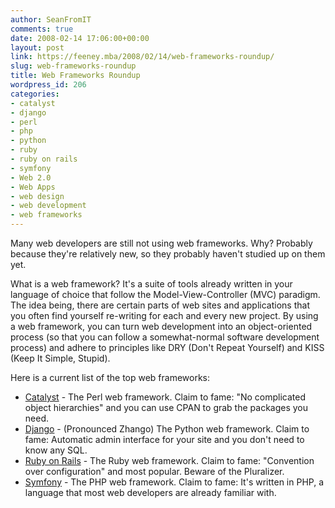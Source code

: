```yaml
---
author: SeanFromIT
comments: true
date: 2008-02-14 17:06:00+00:00
layout: post
link: https://feeney.mba/2008/02/14/web-frameworks-roundup/
slug: web-frameworks-roundup
title: Web Frameworks Roundup
wordpress_id: 206
categories:
- catalyst
- django
- perl
- php
- python
- ruby
- ruby on rails
- symfony
- Web 2.0
- Web Apps
- web design
- web development
- web frameworks
---
```


Many web developers are still not using web frameworks. Why? Probably because they're relatively new, so they probably haven't studied up on them yet.   
  
What is a web framework? It's a suite of tools already written in your language of choice that follow the Model-View-Controller (MVC) paradigm. The idea being, there are certain parts of web sites and applications that you often find yourself re-writing for each and every new project. By using a web framework, you can turn web development into an object-oriented process (so that you can follow a somewhat-normal software development process) and adhere to principles like DRY (Don't Repeat Yourself) and KISS (Keep It Simple, Stupid).  
  
Here is a current list of the top web frameworks:  
  


  * [Catalyst](http://catalyst.perl.org/) - The Perl web framework. Claim to fame: "No complicated object hierarchies" and you can use CPAN to grab the packages you need.
  * [Django](http://www.djangoproject.com/) - (Pronounced Zhango) The Python web framework. Claim to fame: Automatic admin interface for your site and you don't need to know any SQL.
  * [Ruby on Rails](http://www.rubyonrails.com/) - The Ruby web framework. Claim to fame: "Convention over configuration" and most popular. Beware of the Pluralizer.
  * [Symfony](http://www.symfony-project.org/) - The PHP web framework. Claim to fame: It's written in PHP, a language that most web developers are already familiar with.
  
